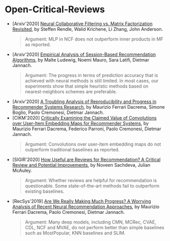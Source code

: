 # Open-Critical-Reviews

+ [Arxiv'2020] [Neural Collaborative Filtering vs. Matrix Factorization Revisited](https://arxiv.org/abs/2005.09683), by Steffen Rendle, Walid Krichene, Li Zhang, John Anderson.
  > Argument: MLP in NCF does not outperform inner products in MF as reported.
+ [Arxiv'2020] [Empirical Analysis of Session-Based Recommendation Algorithms](https://arxiv.org/abs/1910.12781), by Malte Ludewig, Noemi Mauro, Sara Latifi, Dietmar Jannach.
  > Argument: The progress in terms of prediction accuracy that is achieved with neural methods is still limited. In most cases, our experiments show that simple heuristic methods based on nearest-neighbors schemes are preferable.
+ [Arxiv'2020] [A Troubling Analysis of Reproducibility and Progress in Recommender Systems Research](https://arxiv.org/abs/1911.07698), by Maurizio Ferrari Dacrema, Simone Boglio, Paolo Cremonesi, Dietmar Jannach.
+ [CIKM'2020] [Critically Examining the Claimed Value of Convolutions over User-Item Embedding Maps for Recommender Systems](https://arxiv.org/abs/2007.11893), by Maurizio Ferrari Dacrema, Federico Parroni, Paolo Cremonesi, Dietmar Jannach.
  > Argument: Convolutions over user-item embedding maps do not outperform traditional baselines as reported.
+ [SIGIR'2020] [How Useful are Reviews for Recommendation? A Critical Review and Potential Improvements](https://arxiv.org/abs/2005.12210), by Noveen Sachdeva, Julian McAuley.
  > Argument: Whether reviews are helpful for recommendation is questionable. Some state-of-the-art methods fail to outperform existing baselines.
+ [RecSys'2019] [Are We Really Making Much Progress? A Worrying Analysis of Recent Neural Recommendation Approaches](https://arxiv.org/abs/1907.06902), by Maurizio Ferrari Dacrema, Paolo Cremonesi, Dietmar Jannach.
  > Argument: Many deep models, including CMN, MCRec, CVAE, CDL, NCF and MVAE, do not perform better than simple baselines such as MostPopular, KNN baselines and SLIM.




